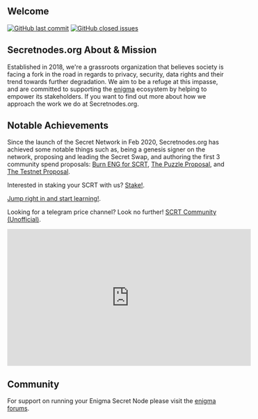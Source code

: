 ## Welcome

[![GitHub last commit](https://img.shields.io/github/last-commit/secretnodes/learn)](https://github.com/secretnodes/learn/commits/master)
[![GitHub closed issues](https://img.shields.io/github/issues-closed/secretnodes/learn)](https://github.com/secretnodes/learn/issues)

## Secretnodes.org About & Mission

Established in 2018, we're a grassroots organization that believes society is facing a fork in the road in regards to privacy, security, data rights and their trend towards further degradation. We aim to be a refuge at this impasse, and are committed to supporting the [enigma](https://enigma.co) ecosystem by helping to empower its stakeholders. If you want to find out more about how we approach the work we do at Secretnodes.org.

## Notable Achievements
Since the launch of the Secret Network in Feb 2020, Secretnodes.org has achieved some notable things such as, being a genesis signer on the network, proposing and leading the Secret Swap, and authoring the first 3 community spend proposals: [Burn ENG for SCRT](https://puzzle.report/secret/chains/secret-1/governance/proposals/6), [The Puzzle Proposal](https://puzzle.report/secret/chains/secret-1/governance/proposals/8), and [The Testnet Proposal](https://puzzle.report/secret/chains/secret-1/governance/proposals/9).

Interested in staking your SCRT with us? [Stake!](https://secretnodes.org/#/stake).

[Jump right in and start learning!](https://secretnodes.org/#/enigma-quickstart).

Looking for a telegram price channel? Look no further! [SCRT Community (Unofficial)](https://t.me/SCRTCommunity).

<iframe width="560" height="315" src="https://www.youtube.com/embed/z1NydoKd_Q0" frameborder="0" allow="accelerometer; autoplay; encrypted-media; gyroscope; picture-in-picture" allowfullscreen></iframe>

## Community

For support on running your Enigma Secret Node please visit the [enigma forums](https://forum.enigma.co/c/enigma-nodes/8).
